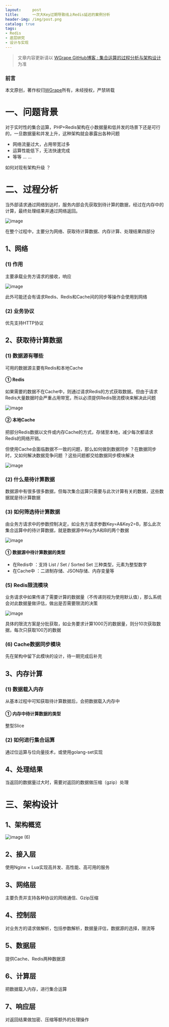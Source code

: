 ```yaml
---
layout:     post
title:      一次大Key过期导致线上Redis延迟的案例分析
header-img: /img/post.png
catalog: true
tags:
- Redis
- 底层研究
- 设计与实现
---
```


> 文章内容更新请以 [WGrape GitHub博客 : 集合运算的过程分析与架构设计](https://github.com/WGrape/Blog/issues/244) 为准

### 前言
本文原创，著作权归[WGrape](https://github.com/WGrape)所有，未经授权，严禁转载

# 一、问题背景
对于实时性的集合运算，PHP+Redis架构在小数据量和低并发的场景下还是可行的，一旦数据量和并发上升，这种架构就会暴露出各种问题

- 网络流量过大，占用带宽过多
- 运算性能低下，无法快速完成
- 等等 ... ...

如何对现有架构升级 ？

# 二、过程分析
当外部请求通过网络到达时，服务内部会先获取到待计算的数据，经过在内存中的计算，最终处理结果并通过网络返回。

![image](https://user-images.githubusercontent.com/35942268/183075791-5d207467-d44d-4047-a777-d0857d38c457.png)

在整个过程中，主要分为网络、获取待计算数据、内存计算、处理结果四部分

## 1、网络
### (1) 作用
主要承载业务方请求的接收，响应

![image](https://user-images.githubusercontent.com/35942268/183075866-754e1fcc-c3b6-44ca-9bb4-46908c4426a4.png)

此外可能还会有请求Redis、Redis和Cache间的同步等操作会使用到网络

### (2) 业务协议
优先支持HTTP协议

## 2、获取待计算数据

### (1) 数据源有哪些
可用的数据源主要有Redis和本地Cache

#### ① Redis
如果需要的数据不在Cache中，则通过请求Redis的方式获取数据。但由于请求Redis大量数据时会严重占用带宽，所以必须提供Redis限流模块来解决此问题

![image](https://user-images.githubusercontent.com/35942268/183076033-43686776-16d2-4ecd-ba9c-9d3c5880cb40.png)

#### ② 本地Cache
把部分Redis数据以文件或内存Cache的方式，存储至本地，减少每次都请求Redis的网络开销。

但使用Cache会面临数据不一致的问题，那么如何做到数据同步 ？在数据同步时，又如何解决数据竞争问题 ？这些问题都交给数据同步模块解决

![image](https://user-images.githubusercontent.com/35942268/183076101-0ddd5c22-7d5c-4aa5-b61b-20cfd42c6f5c.png)

### (2) 什么是待计算数据
数据源中有很多很多数据，但每次集合运算只需要与此次计算有关的数据，这些数据就是待计算数据

### (3) 如何筛选待计算数据
由业务方请求中的参数控制决定，如业务方请求参数Key=A&Key2=B，那么此次集合运算中的待计算数据，就是数据源中Key为A和B的两个数据

![image](https://user-images.githubusercontent.com/35942268/183076173-ab07a2f0-b68f-48bd-8933-f64f5653c8c7.png)

#### ① 数据源中待计算数据的类型

- 在Redis中 ：支持 List / Set / Sorted Set 三种类型，元素为整型数字
- 在Cache中 ：二进制存储、JSON存储、内存变量等

### (5) Redis限流模块
业务请求中如果传递了需要计算的数据量（不传递则视为使用默认值），那么系统会对此数据量做评估，做出是否需要限流的决策

![image](https://user-images.githubusercontent.com/35942268/183076497-b3cc2d19-e275-4fb5-b4a0-8a1ef4f805fb.png)

具体的限流方案是分批获取，如业务要求计算1000万的数据量，则分10次获取数据，每次只获取100万的数据

### (6) Cache数据同步模块
先在架构中留下此模块的设计，待一期完成后补充

## 3、内存计算

### (1) 数据载入内存
从基本过程中可知获取待计算数据后，会把数据载入内存中

#### ① 内存中待计算数据的类型
整型Slice

### (2) 如何进行集合运算
通过位运算与位向量技术，或使用golang-set实现

## 4、处理结果
当返回的数据量过大时，需要对返回的数据做压缩（gzip）处理

# 三、架构设计

## 1、架构概览

![image (6)](https://user-images.githubusercontent.com/35942268/183076904-1a372140-7c5e-4783-89de-c76c2a377af2.png)

## 2、接入层
使用Nginx + Lua实现高并发、高性能、高可用的服务

## 3、网络层
主要负责并支持各种协议的网络通信、Gzip压缩

## 4、控制层
对业务方的请求做解析，包括参数解析，数据量评估，数据源的选择，限流等

## 5、数据层
提供Cache、Redis两种数据源

## 6、计算层
把数据载入内存，进行集合运算

## 7、响应层
对返回结果做加密、压缩等额外的处理操作
